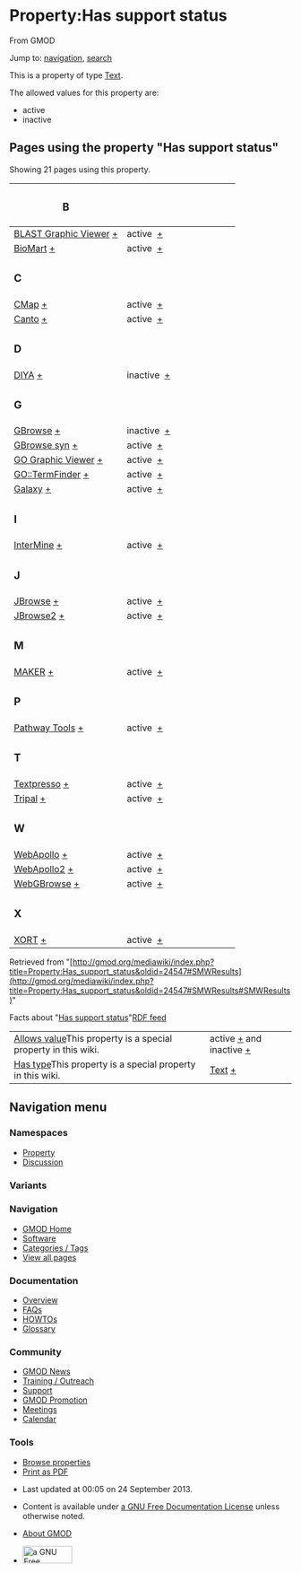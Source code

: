 <div id="mw-page-base" class="noprint">

</div>

<div id="mw-head-base" class="noprint">

</div>

<div id="content" class="mw-body" role="main">

<span id="top"></span>

<div id="mw-js-message" style="display:none;">

</div>



# <span dir="auto">Property:Has support status</span>

<div id="bodyContent">

<div id="siteSub">

From GMOD

</div>

<div id="contentSub">

</div>

<div id="jump-to-nav" class="mw-jump">

Jump to: [navigation](#mw-navigation), [search](#p-search)

</div>

<div id="mw-content-text" class="mw-content-ltr" lang="en" dir="ltr">

This is a property of type
[Text](Special:Types/Text "Special:Types/Text").

The allowed values for this property are:

- active
- inactive

  
<span id="SMWResults"></span>

<div id="mw-pages">

## Pages using the property "Has support status"

Showing 21 pages using this property.

<table style="width: 100%; ">
<colgroup>
<col style="width: 50%" />
<col style="width: 50%" />
</colgroup>
<thead>
<tr class="header">
<th class="smwpropname"><h3 id="b">B</h3></th>
<th></th>
</tr>
</thead>
<tbody>
<tr class="odd">
<td class="smwpropname"><a href="BLAST_Graphic_Viewer.1"
title="BLAST Graphic Viewer">BLAST Graphic Viewer</a> <span
class="smwbrowse"><a href="Special:Browse/BLAST-20Graphic-20Viewer"
title="Special:Browse/BLAST-20Graphic-20Viewer">+</a></span></td>
<td class="smwprops">active  <span class="smwsearch"><a
href="Special:SearchByProperty/Has-20support-20status/active"
title="Special:SearchByProperty/Has-20support-20status/active">+</a></span></td>
</tr>
<tr class="even">
<td class="smwpropname"><a href="BioMart"
title="BioMart">BioMart</a> <span class="smwbrowse"><a
href="Special:Browse/BioMart"
title="Special:Browse/BioMart">+</a></span></td>
<td class="smwprops">active  <span class="smwsearch"><a
href="Special:SearchByProperty/Has-20support-20status/active"
title="Special:SearchByProperty/Has-20support-20status/active">+</a></span></td>
</tr>
<tr class="odd">
<td class="smwpropname"><h3 id="c">C</h3></td>
<td></td>
</tr>
<tr class="even">
<td class="smwpropname"><a href="CMap.1" title="CMap">CMap</a> <span
class="smwbrowse"><a href="Special:Browse/CMap"
title="Special:Browse/CMap">+</a></span></td>
<td class="smwprops">active  <span class="smwsearch"><a
href="Special:SearchByProperty/Has-20support-20status/active"
title="Special:SearchByProperty/Has-20support-20status/active">+</a></span></td>
</tr>
<tr class="odd">
<td class="smwpropname"><a href="Canto" title="Canto">Canto</a> <span
class="smwbrowse"><a href="Special:Browse/Canto"
title="Special:Browse/Canto">+</a></span></td>
<td class="smwprops">active  <span class="smwsearch"><a
href="Special:SearchByProperty/Has-20support-20status/active"
title="Special:SearchByProperty/Has-20support-20status/active">+</a></span></td>
</tr>
<tr class="even">
<td class="smwpropname"><h3 id="d">D</h3></td>
<td></td>
</tr>
<tr class="odd">
<td class="smwpropname"><a href="DIYA" title="DIYA">DIYA</a> <span
class="smwbrowse"><a href="Special:Browse/DIYA"
title="Special:Browse/DIYA">+</a></span></td>
<td class="smwprops">inactive  <span class="smwsearch"><a
href="Special:SearchByProperty/Has-20support-20status/inactive"
title="Special:SearchByProperty/Has-20support-20status/inactive">+</a></span></td>
</tr>
<tr class="even">
<td class="smwpropname"><h3 id="g">G</h3></td>
<td></td>
</tr>
<tr class="odd">
<td class="smwpropname"><a href="GBrowse.1"
title="GBrowse">GBrowse</a> <span class="smwbrowse"><a
href="Special:Browse/GBrowse"
title="Special:Browse/GBrowse">+</a></span></td>
<td class="smwprops">inactive  <span class="smwsearch"><a
href="Special:SearchByProperty/Has-20support-20status/inactive"
title="Special:SearchByProperty/Has-20support-20status/inactive">+</a></span></td>
</tr>
<tr class="even">
<td class="smwpropname"><a href="GBrowse_syn.1"
title="GBrowse syn">GBrowse syn</a> <span class="smwbrowse"><a
href="Special:Browse/GBrowse-20syn"
title="Special:Browse/GBrowse-20syn">+</a></span></td>
<td class="smwprops">active  <span class="smwsearch"><a
href="Special:SearchByProperty/Has-20support-20status/active"
title="Special:SearchByProperty/Has-20support-20status/active">+</a></span></td>
</tr>
<tr class="odd">
<td class="smwpropname"><a href="GO_Graphic_Viewer.1"
title="GO Graphic Viewer">GO Graphic Viewer</a> <span
class="smwbrowse"><a href="Special:Browse/GO-20Graphic-20Viewer"
title="Special:Browse/GO-20Graphic-20Viewer">+</a></span></td>
<td class="smwprops">active  <span class="smwsearch"><a
href="Special:SearchByProperty/Has-20support-20status/active"
title="Special:SearchByProperty/Has-20support-20status/active">+</a></span></td>
</tr>
<tr class="even">
<td class="smwpropname"><a href="GO::TermFinder.1"
title="GO::TermFinder">GO::TermFinder</a> <span class="smwbrowse"><a
href="Special:Browse/GO::TermFinder"
title="Special:Browse/GO::TermFinder">+</a></span></td>
<td class="smwprops">active  <span class="smwsearch"><a
href="Special:SearchByProperty/Has-20support-20status/active"
title="Special:SearchByProperty/Has-20support-20status/active">+</a></span></td>
</tr>
<tr class="odd">
<td class="smwpropname"><a href="Galaxy.1"
title="Galaxy">Galaxy</a> <span class="smwbrowse"><a
href="Special:Browse/Galaxy"
title="Special:Browse/Galaxy">+</a></span></td>
<td class="smwprops">active  <span class="smwsearch"><a
href="Special:SearchByProperty/Has-20support-20status/active"
title="Special:SearchByProperty/Has-20support-20status/active">+</a></span></td>
</tr>
<tr class="even">
<td class="smwpropname"><h3 id="i">I</h3></td>
<td></td>
</tr>
<tr class="odd">
<td class="smwpropname"><a href="InterMine"
title="InterMine">InterMine</a> <span class="smwbrowse"><a
href="Special:Browse/InterMine"
title="Special:Browse/InterMine">+</a></span></td>
<td class="smwprops">active  <span class="smwsearch"><a
href="Special:SearchByProperty/Has-20support-20status/active"
title="Special:SearchByProperty/Has-20support-20status/active">+</a></span></td>
</tr>
<tr class="even">
<td class="smwpropname"><h3 id="j">J</h3></td>
<td></td>
</tr>
<tr class="odd">
<td class="smwpropname"><a href="JBrowse.1"
title="JBrowse">JBrowse</a> <span class="smwbrowse"><a
href="Special:Browse/JBrowse"
title="Special:Browse/JBrowse">+</a></span></td>
<td class="smwprops">active  <span class="smwsearch"><a
href="Special:SearchByProperty/Has-20support-20status/active"
title="Special:SearchByProperty/Has-20support-20status/active">+</a></span></td>
</tr>
<tr class="even">
<td class="smwpropname"><a href="JBrowse2"
title="JBrowse2">JBrowse2</a> <span class="smwbrowse"><a
href="Special:Browse/JBrowse2"
title="Special:Browse/JBrowse2">+</a></span></td>
<td class="smwprops">active  <span class="smwsearch"><a
href="Special:SearchByProperty/Has-20support-20status/active"
title="Special:SearchByProperty/Has-20support-20status/active">+</a></span></td>
</tr>
<tr class="odd">
<td class="smwpropname"><h3 id="m">M</h3></td>
<td></td>
</tr>
<tr class="even">
<td class="smwpropname"><a href="MAKER.1" title="MAKER">MAKER</a> <span
class="smwbrowse"><a href="Special:Browse/MAKER"
title="Special:Browse/MAKER">+</a></span></td>
<td class="smwprops">active  <span class="smwsearch"><a
href="Special:SearchByProperty/Has-20support-20status/active"
title="Special:SearchByProperty/Has-20support-20status/active">+</a></span></td>
</tr>
<tr class="odd">
<td class="smwpropname"><h3 id="p">P</h3></td>
<td></td>
</tr>
<tr class="even">
<td class="smwpropname"><a href="Pathway_Tools.1"
title="Pathway Tools">Pathway Tools</a> <span class="smwbrowse"><a
href="Special:Browse/Pathway-20Tools"
title="Special:Browse/Pathway-20Tools">+</a></span></td>
<td class="smwprops">active  <span class="smwsearch"><a
href="Special:SearchByProperty/Has-20support-20status/active"
title="Special:SearchByProperty/Has-20support-20status/active">+</a></span></td>
</tr>
<tr class="odd">
<td class="smwpropname"><h3 id="t">T</h3></td>
<td></td>
</tr>
<tr class="even">
<td class="smwpropname"><a href="Textpresso"
title="Textpresso">Textpresso</a> <span class="smwbrowse"><a
href="Special:Browse/Textpresso"
title="Special:Browse/Textpresso">+</a></span></td>
<td class="smwprops">active  <span class="smwsearch"><a
href="Special:SearchByProperty/Has-20support-20status/active"
title="Special:SearchByProperty/Has-20support-20status/active">+</a></span></td>
</tr>
<tr class="odd">
<td class="smwpropname"><a href="Tripal.1"
title="Tripal">Tripal</a> <span class="smwbrowse"><a
href="Special:Browse/Tripal"
title="Special:Browse/Tripal">+</a></span></td>
<td class="smwprops">active  <span class="smwsearch"><a
href="Special:SearchByProperty/Has-20support-20status/active"
title="Special:SearchByProperty/Has-20support-20status/active">+</a></span></td>
</tr>
<tr class="even">
<td class="smwpropname"><h3 id="w">W</h3></td>
<td></td>
</tr>
<tr class="odd">
<td class="smwpropname"><a href="WebApollo.1"
title="WebApollo">WebApollo</a> <span class="smwbrowse"><a
href="Special:Browse/WebApollo"
title="Special:Browse/WebApollo">+</a></span></td>
<td class="smwprops">active  <span class="smwsearch"><a
href="Special:SearchByProperty/Has-20support-20status/active"
title="Special:SearchByProperty/Has-20support-20status/active">+</a></span></td>
</tr>
<tr class="even">
<td class="smwpropname"><a href="WebApollo2"
title="WebApollo2">WebApollo2</a> <span class="smwbrowse"><a
href="Special:Browse/WebApollo2"
title="Special:Browse/WebApollo2">+</a></span></td>
<td class="smwprops">active  <span class="smwsearch"><a
href="Special:SearchByProperty/Has-20support-20status/active"
title="Special:SearchByProperty/Has-20support-20status/active">+</a></span></td>
</tr>
<tr class="odd">
<td class="smwpropname"><a href="WebGBrowse.1"
title="WebGBrowse">WebGBrowse</a> <span class="smwbrowse"><a
href="Special:Browse/WebGBrowse"
title="Special:Browse/WebGBrowse">+</a></span></td>
<td class="smwprops">active  <span class="smwsearch"><a
href="Special:SearchByProperty/Has-20support-20status/active"
title="Special:SearchByProperty/Has-20support-20status/active">+</a></span></td>
</tr>
<tr class="even">
<td class="smwpropname"><h3 id="x">X</h3></td>
<td></td>
</tr>
<tr class="odd">
<td class="smwpropname"><a href="XORT.1" title="XORT">XORT</a> <span
class="smwbrowse"><a href="Special:Browse/XORT"
title="Special:Browse/XORT">+</a></span></td>
<td class="smwprops">active  <span class="smwsearch"><a
href="Special:SearchByProperty/Has-20support-20status/active"
title="Special:SearchByProperty/Has-20support-20status/active">+</a></span></td>
</tr>
</tbody>
</table>

</div>

</div>

<div class="printfooter">

Retrieved from
"[http://gmod.org/mediawiki/index.php?title=Property:Has_support_status&oldid=24547#SMWResults](http://gmod.org/mediawiki/index.php?title=Property:Has_support_status&oldid=24547#SMWResults#SMWResults)"

</div>

<div id="catlinks" class="catlinks catlinks-allhidden">

</div>

<div id="mw-data-after-content">

<div class="smwfact">

<span class="smwfactboxhead">Facts about
"<span class="swmfactboxheadbrowse">[Has support
status](Special:Browse/Property:Has-20support-20status "Special:Browse/Property:Has-20support-20status")</span>"</span><span class="smwrdflink"><span class="rdflink">[RDF
feed](http://gmod.org/wiki/Special:ExportRDF/Property:Has_support_status "Special:ExportRDF/Property:Has support status")</span></span>

|  |  |
|----|----|
| <span class="smw-highlighter" data-type="1" state="inline" data-title="Property"><span class="smwbuiltin">[Allows value](Property:Allows_value "Property:Allows value")</span><span class="smwttcontent">This property is a special property in this wiki.</span></span> | active <span class="smwsearch">[+](Special:SearchByProperty/Allows-20value/active "Special:SearchByProperty/Allows-20value/active")</span> and inactive <span class="smwsearch">[+](Special:SearchByProperty/Allows-20value/inactive "Special:SearchByProperty/Allows-20value/inactive")</span> |
| <span class="smw-highlighter" data-type="1" state="inline" data-title="Property"><span class="smwbuiltin">[Has type](Property:Has_type "Property:Has type")</span><span class="smwttcontent">This property is a special property in this wiki.</span></span> | [Text](Special:Types/Text "Special:Types/Text") <span class="smwsearch">[+](Special:SearchByProperty/Has-20type/Text "Special:SearchByProperty/Has-20type/Text")</span> |

</div>

</div>

<div class="visualClear">

</div>

</div>

</div>

<div id="mw-navigation">

## Navigation menu

<div id="mw-head">



<div id="left-navigation">

<div id="p-namespaces" class="vectorTabs" role="navigation"
aria-labelledby="p-namespaces-label">

### Namespaces

- <span id="ca-nstab-property">[Property](Property:Has_support_status)</span>
- <span id="ca-talk"><a
  href="http://gmod.org/mediawiki/index.php?title=Property_talk:Has_support_status&amp;action=edit&amp;redlink=1"
  accesskey="t"
  title="Discussion about the content page [t]">Discussion</a></span>

</div>

<div id="p-variants" class="vectorMenu emptyPortlet" role="navigation"
aria-labelledby="p-variants-label">

### 

### Variants[](#)

<div class="menu">

</div>

</div>

</div>

<div id="right-navigation">





</div>



</div>

</div>

</div>

<div id="mw-panel">

<div id="p-logo" role="banner">

<a href="Main_Page"
style="background-image: url(../images/GMOD-cogs.png);"
title="Visit the main page"></a>

</div>

<div id="p-Navigation" class="portal" role="navigation"
aria-labelledby="p-Navigation-label">

### Navigation

<div class="body">

- <span id="n-GMOD-Home">[GMOD Home](Main_Page)</span>
- <span id="n-Software">[Software](GMOD_Components)</span>
- <span id="n-Categories-.2F-Tags">[Categories /
  Tags](Categories)</span>
- <span id="n-View-all-pages">[View all pages](Special:AllPages)</span>

</div>

</div>

<div id="p-Documentation" class="portal" role="navigation"
aria-labelledby="p-Documentation-label">

### Documentation

<div class="body">

- <span id="n-Overview">[Overview](Overview)</span>
- <span id="n-FAQs">[FAQs](Category:FAQ)</span>
- <span id="n-HOWTOs">[HOWTOs](Category:HOWTO)</span>
- <span id="n-Glossary">[Glossary](Glossary)</span>

</div>

</div>

<div id="p-Community" class="portal" role="navigation"
aria-labelledby="p-Community-label">

### Community

<div class="body">

- <span id="n-GMOD-News">[GMOD News](GMOD_News)</span>
- <span id="n-Training-.2F-Outreach">[Training /
  Outreach](Training_and_Outreach)</span>
- <span id="n-Support">[Support](Support)</span>
- <span id="n-GMOD-Promotion">[GMOD Promotion](GMOD_Promotion)</span>
- <span id="n-Meetings">[Meetings](Meetings)</span>
- <span id="n-Calendar">[Calendar](Calendar)</span>

</div>

</div>

<div id="p-tb" class="portal" role="navigation"
aria-labelledby="p-tb-label">

### Tools

<div class="body">


- <span id="t-smwbrowselink"><a href="Special:Browse/Property:Has_support_status"
  rel="smw-browse">Browse properties</a></span>
- <span id="t-pdf">[Print as
  PDF](http://gmod.org/mediawiki/index.php?title=Special:PdfPrint&page=Property:Has_support_status)</span>

</div>

</div>

</div>

</div>

<div id="footer" role="contentinfo">

- <span id="footer-info-lastmod">Last updated at 00:05 on 24 September
  2013.</span>
<!-- - <span id="footer-info-viewcount">13,838 page views.</span> -->
- <span id="footer-info-copyright">Content is available under
  <a href="http://www.gnu.org/licenses/fdl-1.3.html" class="external"
  rel="nofollow">a GNU Free Documentation License</a> unless otherwise
  noted.</span>

<!-- -->

- <span id="footer-places-about">[About
  GMOD](GMOD:About "GMOD:About")</span>

<!-- -->

- <span id="footer-copyrightico">[<img src="http://www.gnu.org/graphics/gfdl-logo-small.png" width="88"
  height="31" alt="a GNU Free Documentation License" />](http://www.gnu.org/licenses/fdl-1.3.html)</span>


<div style="clear:both">

</div>

</div>
